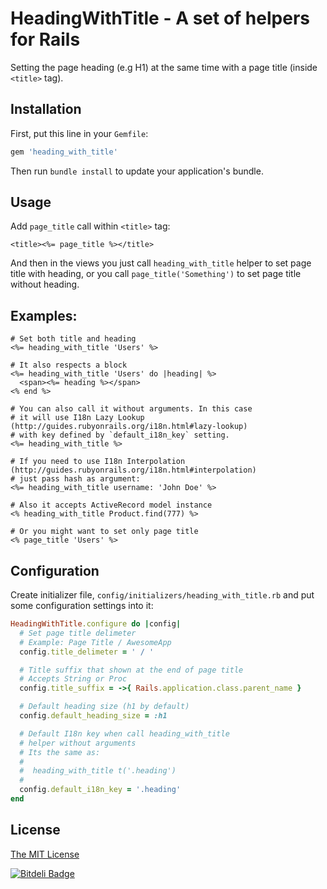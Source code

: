 # HeadingWithTitle - A set of helpers for Rails

Setting the page heading (e.g H1) at the same time with a page title (inside `<title>` tag).

## Installation

First, put this line in your `Gemfile`:

```ruby
gem 'heading_with_title'
```

Then run `bundle install` to update your application's bundle.

## Usage

Add `page_title` call within `<title>` tag:

```erb
<title><%= page_title %></title>
```

And then in the views you just call `heading_with_title` helper to set page title with
heading, or you call `page_title('Something')` to set page title without heading.

## Examples:
```erb
# Set both title and heading
<%= heading_with_title 'Users' %>

# It also respects a block
<%= heading_with_title 'Users' do |heading| %>
  <span><%= heading %></span>
<% end %>

# You can also call it without arguments. In this case
# it will use I18n Lazy Lookup (http://guides.rubyonrails.org/i18n.html#lazy-lookup)
# with key defined by `default_i18n_key` setting.
<%= heading_with_title %>

# If you need to use I18n Interpolation (http://guides.rubyonrails.org/i18n.html#interpolation)
# just pass hash as argument:
<%= heading_with_title username: 'John Doe' %>

# Also it accepts ActiveRecord model instance
<% heading_with_title Product.find(777) %>

# Or you might want to set only page title
<% page_title 'Users' %>

```
## Configuration

Create initializer file, `config/initializers/heading_with_title.rb` and put some
configuration settings into it:
```ruby
HeadingWithTitle.configure do |config|
  # Set page title delimeter
  # Example: Page Title / AwesomeApp
  config.title_delimeter = ' / '

  # Title suffix that shown at the end of page title
  # Accepts String or Proc
  config.title_suffix = ->{ Rails.application.class.parent_name }

  # Default heading size (h1 by default)
  config.default_heading_size = :h1

  # Default I18n key when call heading_with_title
  # helper without arguments
  # Its the same as:
  #
  #  heading_with_title t('.heading')
  #
  config.default_i18n_key = '.heading'
end
```

## License

[The MIT License](https://github.com/tanraya/heading_with_title/blob/master/MIT-LICENSE)


[![Bitdeli Badge](https://d2weczhvl823v0.cloudfront.net/rocsci/heading_with_title/trend.png)](https://bitdeli.com/free "Bitdeli Badge")

